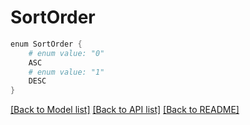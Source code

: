 # SortOrder
```powershell
enum SortOrder {
    # enum value: "0"
    ASC
    # enum value: "1"
    DESC
}
```


[[Back to Model list]](../README.md#documentation-for-models) [[Back to API list]](../README.md#documentation-for-api-endpoints) [[Back to README]](../README.md)
